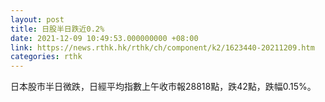 ```yaml
---
layout: post
title: 日股半日跌近0.2%
date: 2021-12-09 10:49:53.000000000 +08:00
link: https://news.rthk.hk/rthk/ch/component/k2/1623440-20211209.htm
categories: rthk
---
```


日本股市半日微跌，日經平均指數上午收市報28818點，跌42點，跌幅0.15%。
